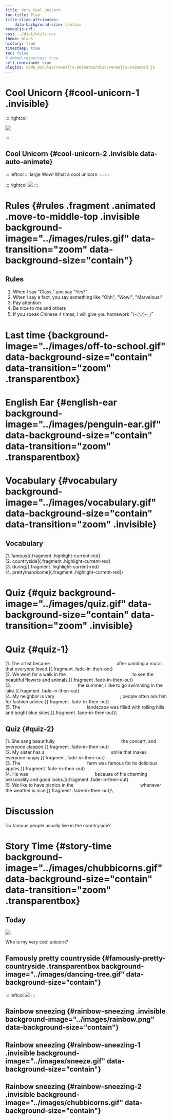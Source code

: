 ```yaml
---
title: Very Cool Unicorn
toc-title: Plan
title-slide-attributes: 
    data-background-size: contain
revealjs-url: ..
css: ../dist/utils.css
theme: black
history: true
timestamp: true
toc: false
# embed-resources: true
self-contained: true
plugins: node_modules/revealjs-animated/dist/revealjs-animated.js
---
```

# Cool Unicorn {#cool-unicorn-1 .invisible}

::: rightcol

<img data-animated-move-to-left="1200px" data-animated-iterations="20" data-animated-fill="auto" class="animated move-to figure" src="../images/chubbicorns.gif"/>

:::


## Cool Unicorn {#cool-unicorn-2 .invisible data-auto-animate}

::: leftcol
::: large
Wow! What a cool unicorn.
:::
:::

::: rightcol
<img data-animated-move-to-left="1200px" data-animated-iterations="20" data-animated-fill="auto" class="animated move-to figure" src="../images/chubbicorns.gif"/>
:::

# Rules {#rules .fragment .animated .move-to-middle-top .invisible background-image="../images/rules.gif"  data-transition="zoom" data-background-size="contain"}

## Rules

1.  When I say \"Class,\" you say \"Yes?\"
2.  When I say a fact, you say something like \"Ohh\", \"Wow!\",
    \"Marvelous!\"
3.  Pay attention
4.  Be nice to me and others
5.  If you speak Chinese 4 times, I will give you homework ¯\\~(ツ)~\_/¯

# Last time {background-image="../images/off-to-school.gif" data-background-size="contain" data-transition="zoom" .transparentbox}

# English Ear {#english-ear background-image="../images/penguin-ear.gif" data-background-size="contain" data-transition="zoom" .transparentbox}

# Vocabulary {#vocabulary background-image="../images/vocabulary.gif" data-background-size="contain" data-transition="zoom" .invisible}

## Vocabulary 

[1. famous]{.fragment .highlight-current-red}\
[2. countryside]{.fragment .highlight-current-red}\
[3. during]{.fragment .highlight-current-red}\
[4. pretty/handsome]{.fragment .highlight-current-red}\


# Quiz {#quiz background-image="../images/quiz.gif" data-background-size="contain" data-transition="zoom" .invisible}

# Quiz {#quiz-1}

[1.  The artist became <span style="display:inline-block; width:200px; border-top:1px solid #FFF; margin: 0;"></span> after painting a mural that everyone loved.]{.fragment .fade-in-then-out}\
[2.  We went for a walk in the <span style="display:inline-block; width:200px; border-top:1px solid #FFF; margin: 0;"></span> to see the beautiful flowers and animals.]{.fragment .fade-in-then-out}\
[3.  <span style="display:inline-block; width:200px; border-top:1px solid #FFF; margin: 0;"></span> the summer, I like to go swimming in the lake.]{.fragment .fade-in-then-out}\
[4.  My neighbor is very <span style="display:inline-block; width:200px; border-top:1px solid #FFF; margin: 0;"></span>; people often ask him for fashion advice.]{.fragment .fade-in-then-out}\
[5.  The <span style="display:inline-block; width:200px; border-top:1px solid #FFF; margin: 0;"></span> landscape was filled with rolling hills and bright blue skies.]{.fragment .fade-in-then-out}\

## Quiz {#quiz-2}

[1.  She sang beautifully <span style="display:inline-block; width:200px; border-top:1px solid #FFF; margin: 0;"></span> the concert, and everyone clapped.]{.fragment .fade-in-then-out}\
[2.  My sister has a <span style="display:inline-block; width:200px; border-top:1px solid #FFF; margin: 0;"></span> smile that makes everyone happy.]{.fragment .fade-in-then-out}\
[3.  The <span style="display:inline-block; width:200px; border-top:1px solid #FFF; margin: 0;"></span> farm was famous for its delicious apples.]{.fragment .fade-in-then-out}\
[4.  He was <span style="display:inline-block; width:200px; border-top:1px solid #FFF; margin: 0;"></span> because of his charming personality and good looks.]{.fragment .fade-in-then-out}\
[5.  We like to have picnics in the <span style="display:inline-block; width:200px; border-top:1px solid #FFF; margin: 0;"></span> whenever the weather is nice.]{.fragment .fade-in-then-out}\

# Discussion

Do famous people usually live in the countryside?

# Story Time {#story-time background-image="../images/chubbicorns.gif" data-background-size="contain" data-transition="zoom" .transparentbox}

## Today

<img data-animated-move-to-left="1200px" data-animated-iterations="20" data-animated-fill="auto" class="animated move-to figure" src="../images/chubbicorns.gif"/>

<p class="fragment grow">Who is my very cool unicorn?</p>


## Famously pretty countryside {#famously-pretty-countryside .transparentbox background-image="../images/dancing-tree.gif" data-background-size="contain"}

::: leftcol
<img data-animated-move-to-left="1200px" data-animated-iterations="20" data-animated-fill="auto" class="animated move-to figure fragment" src="../images/flying pig.gif"/>
:::

## Rainbow sneezing {#rainbow-sneezing .invisible background-image="../images/rainbow.png" data-background-size="contain"}

## Rainbow sneezing {#rainbow-sneezing-1 .invisible background-image="../images/sneeze.gif" data-background-size="contain"}

## Rainbow sneezing {#rainbow-sneezing-2 .invisible background-image="../images/chubbicorns.gif" data-background-size="contain"}

<!-- <script src="../plugin/customcontrols/plugin.js"></script> -->
<!-- <script src="../node_modules/revealjs-animated/dist/revealjs-animated.js"></script> -->
<!-- <script> -->
<!--   Reveal.initialize({ -->
<!--       dependencies: [ -->
<!--           { src: '../plugin/customcontrols/plugin.js', async: true }, -->
<!--           { src: '../node_modules/revealjs-animated/dist/revealjs-animated.js', async: true } -->
<!--       ] -->
<!--       plugins: [ -->
<!--       customcontrol, -->
<!--       revealjs-animated -->
<!--   ], -->
<!--   }); -->
<!-- </script> -->
